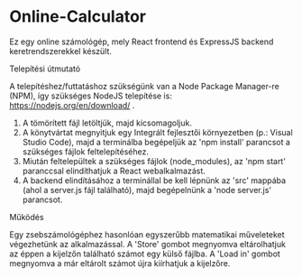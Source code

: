 # Online-Calculator
 Ez egy online számológép, mely React frontend és ExpressJS backend keretrendszerekkel készült.

Telepítési útmutató

A telepítéshez/futtatáshoz szükségünk van a Node Package Manager-re (NPM), így szükséges NodeJS telepítése is: https://nodejs.org/en/download/ .
1. A tömörített fájl letöltjük, majd kicsomagoljuk.
2. A könytvártat megnyitjuk egy Integrált fejlesztői környezetben (p.: Visual Studio Code), majd a terminálba begépeljük az 'npm install' parancsot a szükséges fájlok  feltelepítéséhez.
3. Miután feltelepültek a szükséges fájlok (node_modules), az 'npm start' paranccsal elindíthatjuk a React webalkalmazást.
4. A backend elindításához a terminállal be kell lépnünk az 'src' mappába (ahol a server.js fájl található), majd begépelnünk a 'node server.js' parancsot.

Működés

Egy zsebszámológéphez hasonlóan egyszerűbb matematikai műveleteket végezhetünk az alkalmazással.
A 'Store' gombot megnyomva eltárolhatjuk az éppen a kijelzőn található számot egy külső fájlba.
A 'Load in' gombot megnyomva a már eltárolt számot újra kiírhatjuk a kijelzőre.
